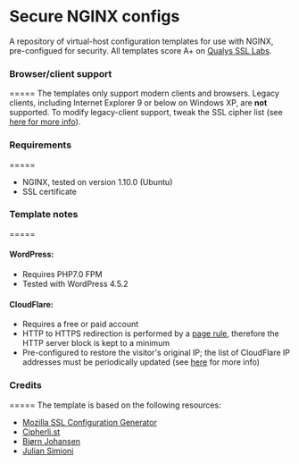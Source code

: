# Secure NGINX configs
A repository of virtual-host configuration templates for use with NGINX, pre-configued for security. All templates score A+ on [Qualys SSL Labs](https://www.ssllabs.com/ssltest/).

### Browser/client support 
=====
The templates only support modern clients and browsers. Legacy clients, including Internet Explorer 9 or below on Windows XP, are **not** supported. To modify legacy-client support, tweak the SSL cipher list (see [here for more info](https://cipherli.st/)).

### Requirements
=====
* NGINX, tested on version 1.10.0 (Ubuntu)
* SSL certificate

### Template notes
=====
#### WordPress:
* Requires PHP7.0 FPM
* Tested with WordPress 4.5.2

#### CloudFlare:
* Requires a free or paid account
* HTTP to HTTPS redirection is performed by a [page rule](https://support.cloudflare.com/hc/en-us/articles/200170536-How-do-I-redirect-all-visitors-to-HTTPS-SSL-), therefore the HTTP server block is kept to a minimum
* Pre-configured to restore the visitor's original IP; the list of CloudFlare IP addresses must be periodically updated (see [here](https://support.cloudflare.com/hc/en-us/articles/200170706-How-do-I-restore-original-visitor-IP-with-Nginx-) for more info)

### Credits
=====
The template is based on the following resources:
* [Mozilla SSL Configuration Generator](https://mozilla.github.io/server-side-tls/ssl-config-generator/)
* [Cipherli.st](https://cipherli.st/)
* [Bjørn Johansen](https://bjornjohansen.no/optimizing-https-nginx)
* [Julian Simioni](https://juliansimioni.com/blog/https-on-nginx-from-zero-to-a-plus-part-2-configuration-ciphersuites-and-performance/)
